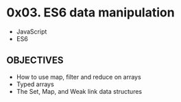 # 0x03. ES6 data manipulation
- JavaScript
- ES6

## OBJECTIVES
- How to use map, filter and reduce on arrays
- Typed arrays
- The Set, Map, and Weak link data structures
